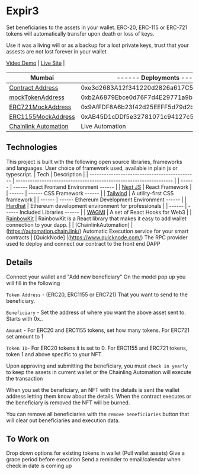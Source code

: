 # Expir3

Set beneficiaries to the assets in your wallet.  ERC-20, ERC-115 or ERC-721 tokens will automatically transfer upon death or loss of keys.

Use it was a living will or as a backup for a lost private keys, trust that your assests are not lost forever in your wallet

 [Video Demo](https://www.youtube.com/watch?v=1hfuYu83-3g) | 
 [Live Site](https://expir3.vercel.app/) | 

 | Mumbai | ------ Deployments ------ |
 | --------------------------------------------- | ------------------------------------------------------------------ |
 | [Contract Address](https://mumbai.polygonscan.com/address/0xe3d2683A12f341220d2826a617C53c6aA0182f2C) | 0xe3d2683A12f341220d2826a617C53c6aA0182f2C |
 | [mockTokenAddress](https://mumbai.polygonscan.com/address/0xb2A6879Ebce0d76F7d4E29771a9b4035f165d74d#writeContract) | 0xb2A6879Ebce0d76F7d4E29771a9b4035f165d74d |
 | [ERC721MockAddress](https://mumbai.polygonscan.com/address/0x9AfFDF8A6b23f42d25EEFF5d79d2b3DEf5092D0E#writeContract) | 0x9AfFDF8A6b23f42d25EEFF5d79d2b3DEf5092D0E |
 | [ERC1155MockAddress](https://mumbai.polygonscan.com/address/0xAB45D1cDDf5e32781071c94127c519510819B422#writeContract) | 0xAB45D1cDDf5e32781071c94127c519510819B422 |
 | [Chainlink Automation](https://automation.chain.link/mumbai/83612179419742895942894754336124772009671274433691093920740323009965453050319) | Live Automation |


## Technologies

This project is built with the following open source libraries, frameworks and languages. User choice of framework used, available in plain js or typescript.
| Tech | Description |
| --------------------------------------------- | ------------------------------------------------------------------ |
| ------ | ------ React Frontend Environment ------ |
| [Next JS](https://nextjs.org/) | React Framework |
| ------ | ------ CSS Framework ------ |
| [Tailwind](https://tailwindcss.com/) | A utility-first CSS framework |
| ------ | ------ Ethereum Development Environment ------ |
| [Hardhat](https://hardhat.org/) | Ethereum development environment for professionals |
| ------ | ------ Included Libraries ------ |
| [WAGMI](https://wagmi.sh/) | A set of React Hooks for Web3 |
| [RainbowKit](https://www.rainbowkit.com/docs/introduction) | RainbowKit is a React library that makes it easy to add wallet connection to your dapp. |
| [ChainlinkAutomation] |(https://automation.chain.link/) Automatic Execution service for your smart contracts
| [QuickNode] |(https://www.quicknode.com/) The RPC provider used to deploy and connect our contract to the front end DAPP


## Details

Connect your wallet and "Add new beneficiary"
On the model pop up you will fill in the following

`Token Address` - (ERC20, ERC1155 or ERC721) That you want to send to the beneficiary.

`Beneficiary` - Set the address of where you want the above asset sent to.  Starts with 0x..

`Amount` - For ERC20 and ERC1155 tokens, set how many tokens.  For ERC721 set amount to 1

`Token ID`- For ERC20 tokens it is set to 0.  For ERC1155 and ERC721 tokens, token 1 and above specific to your NFT. 


Upon approving and submitting the beneficiary, you must `check in yearly` to keep the assets in current wallet or the Chainling Automation will execute the transaction

When you set the beneficiary, an NFT with the details is sent the wallet address letting them know about the details.  When the contract executes or the beneficiary is removed the NFT will be burned.

You can remove all beneficiaries with the `remove beneficiaries` button that will clear out beneficiaries and execution data.


## To Work on

Drop down options for existing tokens in wallet (Pull wallet assets)
Give a grace period before execution
Send a reminder to email/calendar when check in date is coming up

